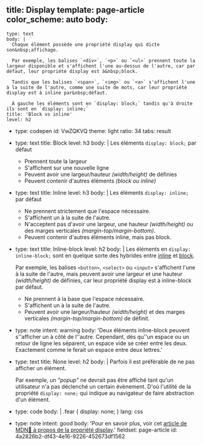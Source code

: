 title: Display
template: page-article
color_scheme: auto
body:
  -
    type: text
    body: |
      Chaque élément possède une propriété display qui dicte son&nbsp;affichage. 
      
      Par exemple, les balises `<div>`, `<p>` ou `<ul>` prennent toute la largeur disponible et s'affichent l'une au-dessus de l'autre, car par défaut, leur propriété display est à&nbsp;block. 
      
      Tandis que les balises `<span>`, `<img>` ou `<a>` s'affichent l'une à la suite de l'autre, comme une suite de mots, car leur propriété display est à inline par&nbsp;défaut.
      
      À gauche les éléments sont en `display: block;` tandis qu'à droite ils sont en `display: inline;`
    title: 'Block vs inline'
    level: h2
  -
    type: codepen
    id: VwZQKVQ
    theme: light
    ratio: 34
    tabs: result
  -
    type: text
    title: Block
    level: h3
    body: |
      Les éléments `display: block;` par défaut
      
      - Prennent toute la&nbsp;largeur 
      - S'affichent sur une nouvelle ligne
      - Peuvent avoir une largeur/hauteur _(width/height)_ de&nbsp;définies
      - Peuvent contenir d'autres éléments _(block ou inline)_
  -
    type: text
    title: Inline
    level: h3
    body: |
      Les éléments `display: inline;`  par&nbsp;défaut
      
      - Ne prennent strictement que l'espace&nbsp;nécessaire.
      - S'affichent un à la suite de&nbsp;l'autre.
      - N'acceptent pas d'avoir une largeur, une hauteur _(width/height)_ ou des marges verticales _(margin-top/margin-bottom)_.
      - Peuvent contenir d'autres éléments inline, mais pas&nbsp;block.
  -
    type: text
    title: Inline-block
    level: h2
    body: |
      Les éléments en `display: inline-block;` sont en quelque sorte des hybrides entre [inline](#inline) et&nbsp;[block](#block).
      
      Par exemple, les balises `<button>`, `<select>` ou `<input>` s'affichent l'une à la suite de l'autre, mais peuvent avoir une largeur et une hauteur _(width/height)_ de définies, car leur propriété display est à inline-block par&nbsp;défaut.
      
      - Ne prennent à la base que l'espace nécessaire.
      - S'affichent un à la suite de l'autre.
      - Peuvent avoir une largeur/hauteur _(width/height)_ et des marges verticales _(margin-top/margin-bottom)_ de définit.
  -
    type: note
    intent: warning
    body: 'Deux éléments inline-block peuvent s''afficher un à côté de l''autre. Cependant, dès qu''un espace ou un retour de ligne les séparent, un espace vide se créer entre les deux. Exactement comme le ferait un espace entre deux&nbsp;lettres.'
  -
    type: text
    title: None
    level: h2
    body: |
      Parfois il est préférable de ne pas afficher un élément. 
      
      Par exemple, un _"popup"_ ne devrait pas être affiché tant qu'un utilisateur n'a pas déclenché un certain évènement. D'où l'utilité de la propriété `display: none;` qui indique au navigateur de faire abstraction d'un&nbsp;élément.
  -
    type: code
    body: |
      .fear {
        display: none;
      }
    lang: css
  -
    type: note
    intent: good
    body: 'Pour en savoir plus, voir cet [article de MDN🦖 à propos de la propriété&nbsp;display](https://developer.mozilla.org/fr/docs/Web/CSS/display).'
fieldset: page-article
id: 4a2826b2-df43-4e16-9226-452673df1562

